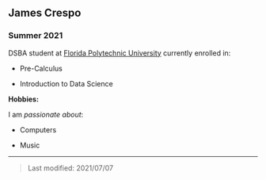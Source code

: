 ## James Crespo

### Summer 2021

DSBA student at [Florida Polytechnic University](https://www.floridapoly.edu) currently enrolled in: 

- Pre-Calculus

- Introduction to Data Science


**Hobbies:**

I am _passionate about_: 

- Computers

- Music


***

> Last modified: 2021/07/07
